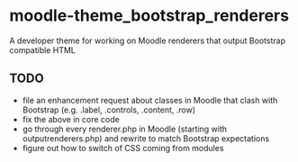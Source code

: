 moodle-theme_bootstrap_renderers
================================

A developer theme for working on Moodle renderers that output Bootstrap compatible HTML

TODO
----

* file an enhancement request about classes in Moodle that clash with Bootstrap (e.g. .label, .controls, .content, .row)
* fix the above in core code
* go through every renderer.php in Moodle (starting with outputrenderers.php) and rewrite to match Bootstrap expectations
* figure out how to switch of CSS coming from modules
